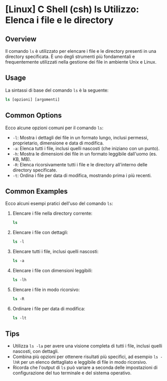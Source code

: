 # [Linux] C Shell (csh) ls Utilizzo: Elenca i file e le directory

## Overview
Il comando `ls` è utilizzato per elencare i file e le directory presenti in una directory specificata. È uno degli strumenti più fondamentali e frequentemente utilizzati nella gestione dei file in ambiente Unix e Linux.

## Usage
La sintassi di base del comando `ls` è la seguente:

```csh
ls [opzioni] [argomenti]
```

## Common Options
Ecco alcune opzioni comuni per il comando `ls`:

- `-l`: Mostra i dettagli dei file in un formato lungo, inclusi permessi, proprietario, dimensione e data di modifica.
- `-a`: Elenca tutti i file, inclusi quelli nascosti (che iniziano con un punto).
- `-h`: Mostra le dimensioni dei file in un formato leggibile dall'uomo (es. KB, MB).
- `-R`: Elenca ricorsivamente tutti i file e le directory all'interno delle directory specificate.
- `-t`: Ordina i file per data di modifica, mostrando prima i più recenti.

## Common Examples
Ecco alcuni esempi pratici dell'uso del comando `ls`:

1. Elencare i file nella directory corrente:
   ```csh
   ls
   ```

2. Elencare i file con dettagli:
   ```csh
   ls -l
   ```

3. Elencare tutti i file, inclusi quelli nascosti:
   ```csh
   ls -a
   ```

4. Elencare i file con dimensioni leggibili:
   ```csh
   ls -lh
   ```

5. Elencare i file in modo ricorsivo:
   ```csh
   ls -R
   ```

6. Ordinare i file per data di modifica:
   ```csh
   ls -lt
   ```

## Tips
- Utilizza `ls -la` per avere una visione completa di tutti i file, inclusi quelli nascosti, con dettagli.
- Combina più opzioni per ottenere risultati più specifici, ad esempio `ls -lhR` per un elenco dettagliato e leggibile di file in modo ricorsivo.
- Ricorda che l'output di `ls` può variare a seconda delle impostazioni di configurazione del tuo terminale e del sistema operativo.